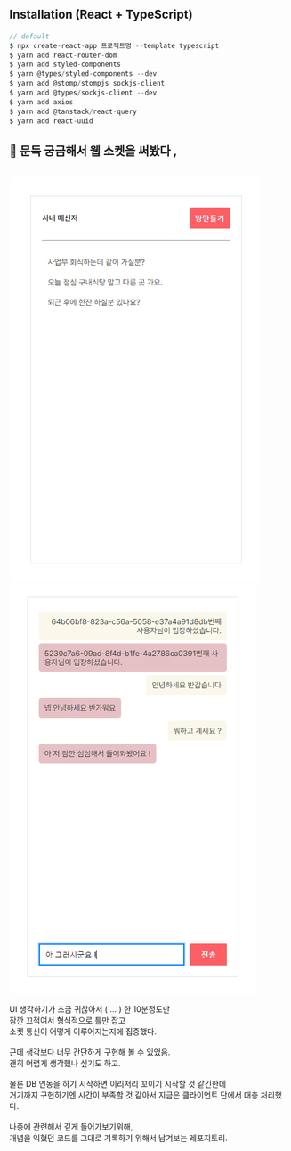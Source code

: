 ## Installation (React + TypeScript)

```javascript
// default
$ npx create-react-app 프로젝트명 --template typescript
$ yarn add react-router-dom
$ yarn add styled-components
$ yarn @types/styled-components --dev
$ yarn add @stomp/stompjs sockjs-client
$ yarn add @types/sockjs-client --dev
$ yarn add axios
$ yarn add @tanstack/react-query
$ yarn add react-uuid
```

## 👀 문득 궁금해서 웹 소켓을 써봤다 ,

<br />

<img src="./public/images/socket_1.png" />

<br />

<img src="./public/images/socket_2.png" />

<br />

UI 생각하기가 조금 귀찮아서 ( ... ) 한 10분정도만 <br/>
잠깐 끄적여서 형식적으로 틀만 잡고 <br/>
소켓 통신이 어떻게 이루어지는지에 집중했다. <br/><br/>
근데 생각보다 너무 간단하게 구현해 볼 수 있었음. <br/>
괜히 어렵게 생각했나 싶기도 하고. <br/><br/>
물론 DB 연동을 하기 시작하면 이리저리 꼬이기 시작할 것 같긴한데 <br/>
거기까지 구현하기엔 시간이 부족할 것 같아서 지금은 클라이언트 단에서 대충 처리했다. <br/><br/>
나중에 관련해서 깊게 들어가보기위해, <br/>
개념을 익혔던 코드를 그대로 기록하기 위해서 남겨보는 레포지토리.
